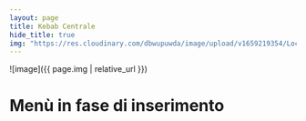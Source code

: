 ```yaml
---
layout: page
title: Kebab Centrale
hide_title: true
img: "https://res.cloudinary.com/dbwupuwda/image/upload/v1659219354/Locali/kebabcentrale.png"
---
```


![image]({{ page.img | relative_url }})

# Menù in fase di inserimento